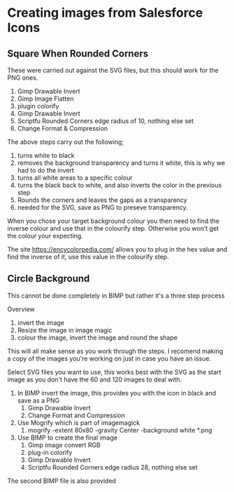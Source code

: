 # Creating images from Salesforce Icons

## Square When Rounded Corners
These were carried out against the SVG files, but this should work for the PNG ones.

1. Gimp Drawable Invert 
2. Gimp Image Flatten
3. plugin colorify  
4. Gimp Drawable Invert
5. Scriptfu Rounded Corners edge radius of 10, nothing else set
6. Change Format & Compression


The above steps carry out the following;
1. turns white to black
2. removes the background transparency and turns it white, this is why we had to do the invert
3. turns all white areas to a specific colour
4. turns the black back to white, and also inverts the color in the previous step
5. Rounds the corners and leaves the gaps as a transparency
6. needed for the SVG, save as PNG to preseve transparency.

When you chose your target background colour you then need to find the inverse colour and use that in the colourify step.  Otherwise you won't get the colour your expecting.

The site https://encycolorpedia.com/ allows you to plug in the hex value and find the inverse of it, use this value in the colourify step.


## Circle Background
This cannot be done completely in BIMP but rather it's a three step process

Overview
1. invert the image 
2. Resize the image in image magic
3. colour the image, invert the image and round the shape

This will all make sense as you work through the steps.  I recomend making a copy of the images you're working on just in case you have an issue. 

Select SVG files you want to use, this works best with the SVG as the start image as you don't have the 60 and 120 images to deal with.

1. In BIMP invert the image, this provides you with the icon in black and save as a PNG
	1. Gimp Drawable Invert
	2. Change Format and Compression
2. Use Mogrify which is part of imagemagick
	1. mogrify -extent 80x80 -gravity Center -background white *.png
3. Use BIMP to create the final image
	1. Gimp image convert RGB
	2. plug-in colorify
	3. Gimp Drawable Invert
	4. Scriptfu Rounded Corners edge radius 28, nothing else set
	
The second BIMP file is also provided 

